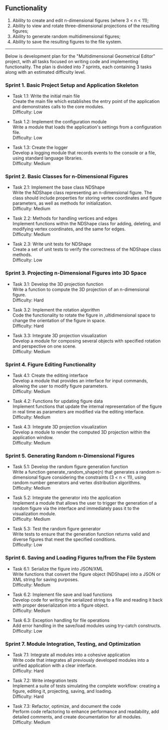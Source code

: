 ## Functionality
1. Ability to create and edit n-dimensional figures (where 3 < n < 11);
2. Ability to view and rotate three-dimensional projections of the resulting figures;
3. Ability to generate random multidimensional figures;
4. Ability to save the resulting figures to the file system.
---
Below is development plan for the "Multidimensional Geometrical Editor" project, with all tasks focused on writing code and implementing functionality. The plan is divided into 7 sprints, each containing 3 tasks along with an estimated difficulty level.

### Sprint 1. Basic Project Setup and Application Skeleton
* Task 1.1: Write the initial main file  
Create the main file which establishes the entry point of the application and demonstrates calls to the core modules.  
Difficulty: Low

* Task 1.2: Implement the configuration module  
Write a module that loads the application's settings from a configuration file.  
Difficulty: Low

* Task 1.3: Create the logger  
Develop a logging module that records events to the console or a file, using standard language libraries.  
Difficulty: Medium

### Sprint 2. Basic Classes for n-Dimensional Figures
* Task 2.1: Implement the base class NDShape  
Write the NDShape class representing an n-dimensional figure. The class should include properties for storing vertex coordinates and figure parameters, as well as methods for initialization.  
Difficulty: Medium

* Task 2.2: Methods for handling vertices and edges  
Implement functions within the NDShape class for adding, deleting, and modifying vertex coordinates, and the same for edges.  
Difficulty: Medium

* Task 2.3: Write unit tests for NDShape  
Create a set of unit tests to verify the correctness of the NDShape class methods.  
Difficulty: Low

### Sprint 3. Projecting n-Dimensional Figures into 3D Space
* Task 3.1: Develop the 3D projection function  
Write a function to compute the 3D projection of an n-dimensional figure.  
Difficulty: Hard

* Task 3.2: Implement the rotation algorithm  
Code the functionality to rotate the figure in ,ultidimensional space to change the orientation of the figure in space.  
Difficulty: Hard

* Task 3.3: Integrate 3D projection visualization  
Develop a module for composing several objects with specified rotation and perspective on one scene.  
Difficulty: Medium

### Sprint 4. Figure Editing Functionality
* Task 4.1: Create the editing interface  
Develop a module that provides an interface for input commands, allowing the user to modify figure parameters.  
Difficulty: Medium

* Task 4.2: Functions for updating figure data  
Implement functions that update the internal representation of the figure in real time as parameters are modified via the editing interface.  
Difficulty: Medium

* Task 4.3: Integrate 3D projection visualization  
Develop a module to render the computed 3D projection within the application window.  
Difficulty: Medium

### Sprint 5. Generating Random n-Dimensional Figures
* Task 5.1: Develop the random figure generation function  
Write a function generate_random_shape(n) that generates a random n-dimensional figure considering the constraints (3 < n < 11), using random number generators and vertex distribution algorithms.  
Difficulty: Medium

* Task 5.2: Integrate the generator into the application  
Implement a module that allows the user to trigger the generation of a random figure via the interface and immediately pass it to the visualization module.  
Difficulty: Medium

* Task 5.3: Test the random figure generator  
Write tests to ensure that the generation function returns valid and diverse figures that meet the specified conditions.  
Difficulty: Low

### Sprint 6. Saving and Loading Figures to/from the File System
* Task 6.1: Serialize the figure into JSON/XML  
Write functions that convert the figure object (NDShape) into a JSON or XML string for saving purposes.  
Difficulty: Medium

* Task 6.2: Implement file save and load functions  
Develop code for writing the serialized string to a file and reading it back with proper deserialization into a figure object.  
Difficulty: Medium

* Task 6.3: Exception handling for file operations  
Add error handling in the save/load modules using try-catch constructs.  
Difficulty: Low

### Sprint 7. Module Integration, Testing, and Optimization
* Task 7.1: Integrate all modules into a cohesive application  
Write code that integrates all previously developed modules into a unified application with a clear interface.  
Difficulty: Hard

* Task 7.2: Write integration tests  
Implement a suite of tests simulating the complete workflow: creating a figure, editing it, projecting, saving, and loading.  
Difficulty: Hard

* Task 7.3: Refactor, optimize, and document the code  
Perform code refactoring to enhance performance and readability, add detailed comments, and create documentation for all modules.  
Difficulty: Medium
